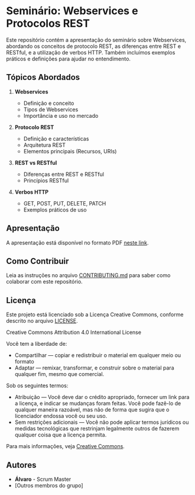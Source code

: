 # Seminário: Webservices e Protocolos REST

Este repositório contém a apresentação do seminário sobre Webservices, abordando os conceitos de protocolo REST, as diferenças entre REST e RESTful, e a utilização de verbos HTTP. Também incluímos exemplos práticos e definições para ajudar no entendimento.

## Tópicos Abordados

1. **Webservices**
   - Definição e conceito
   - Tipos de Webservices
   - Importância e uso no mercado

2. **Protocolo REST**
   - Definição e características
   - Arquitetura REST
   - Elementos principais (Recursos, URIs)

3. **REST vs RESTful**
   - Diferenças entre REST e RESTful
   - Princípios RESTful

4. **Verbos HTTP**
   - GET, POST, PUT, DELETE, PATCH
   - Exemplos práticos de uso

## Apresentação

A apresentação está disponível no formato PDF [neste link](./apresentacao.pdf).

## Como Contribuir

Leia as instruções no arquivo [CONTRIBUTING.md](./CONTRIBUTING.md) para saber como colaborar com este repositório.

## Licença

Este projeto está licenciado sob a Licença Creative Commons, conforme descrito no arquivo [LICENSE](./LICENSE).

Creative Commons Attribution 4.0 International License

Você tem a liberdade de:
- Compartilhar — copiar e redistribuir o material em qualquer meio ou formato
- Adaptar — remixar, transformar, e construir sobre o material para qualquer fim, mesmo que comercial.

Sob os seguintes termos:
- Atribuição — Você deve dar o crédito apropriado, fornecer um link para a licença, e indicar se mudanças foram feitas. Você pode fazê-lo de qualquer maneira razoável, mas não de forma que sugira que o licenciador endossa você ou seu uso.
- Sem restrições adicionais — Você não pode aplicar termos jurídicos ou medidas tecnológicas que restrinjam legalmente outros de fazerem qualquer coisa que a licença permita.

Para mais informações, veja [Creative Commons](https://creativecommons.org/licenses/by/4.0/).


##

## Autores

- **Álvaro** - Scrum Master
- [Outros membros do grupo]

  

